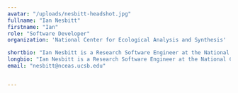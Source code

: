 ```yaml
---
avatar: "/uploads/nesbitt-headshot.jpg"
fullname: "Ian Nesbitt"
firstname: "Ian"
role: "Software Developer"
organization: 'National Center for Ecological Analysis and Synthesis'

shortbio: "Ian Nesbitt is a Research Software Engineer at the National Center for Ecological Analysis and Synthesis, UCSB. Ian helps develop open-source software for use in science as part of the NCEAS Informatics team."
longbio: "Ian Nesbitt is a Research Software Engineer at the National Center for Ecological Analysis and Synthesis, UCSB. Ian helps develop open-source software for use in science as part of the NCEAS Informatics team. He has specific focuses in lightweight metadata compatibility, repository operations, and 3-D visualization. He has helped onboard various member nodes to the DataONE network and works on several other projects housed at NCEAS. Ian has a background in geophysics and earth science and has worked previously in Panama and Antarctica as well as on land and in and waterways around the US."
email: "nesbitt@nceas.ucsb.edu"


---
```

